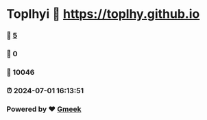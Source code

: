 # Toplhyi :link: https://toplhy.github.io 
### :page_facing_up: [5](https://toplhy.github.io/tag.html) 
### :speech_balloon: 0 
### :hibiscus: 10046 
### :alarm_clock: 2024-07-01 16:13:51 
### Powered by :heart: [Gmeek](https://github.com/Meekdai/Gmeek)
